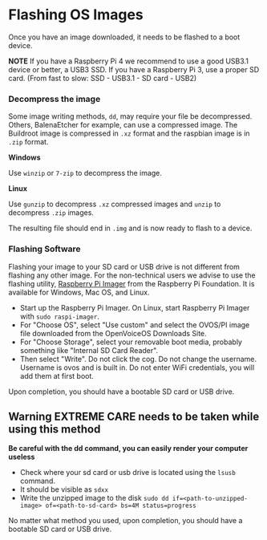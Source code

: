 # Flashing OS Images

Once you have an image downloaded, it needs to be flashed to a boot device.

**NOTE** If you have a Raspberry Pi 4 we recommend to use a good USB3.1 device or better, a USB3 SSD. If you have a Raspberry Pi 3, use a proper SD card. (From fast to slow: SSD - USB3.1 - SD card - USB2)

### Decompress the image

Some image writing methods, `dd`, may require your file be decompressed. Others, BalenaEtcher for example, can use a compressed image.
The Buildroot image is compressed in `.xz` format and the raspbian image is in `.zip` format.

**Windows**

Use `winzip` or `7-zip` to decompress the image.

**Linux**

Use `gunzip` to decompress `.xz` compressed images and `unzip` to decompress `.zip` images.

The resulting file should end in `.img` and is now ready to flash to a device.

### Flashing Software

Flashing your image to your SD card or USB drive is not different from flashing any other image. For the non-technical users we advise to use the flashing utility, [Raspberry Pi Imager](https://www.raspberrypi.com/software/) from the Raspberry Pi Foundation. It is available for Windows, Mac OS, and Linux.

- Start up the Raspberry Pi Imager. On Linux, start Raspberry Pi Imager with `sudo raspi-imager`.
- For "Choose OS", select "Use custom" and select the OVOS/PI image file downloaded from the OpenVoiceOS Downloads Site.
- For "Choose Storage", select your removable boot media, probably something like "Internal SD Card Reader".
- Then select "Write". Do not click the cog. Do not change the username. Username is ovos and is built in. Do not enter WiFi credentials, you will add them at first boot.

Upon completion, you should have a bootable SD card or USB drive.

## Warning EXTREME CARE needs to be taken while using this method

**Be careful with the dd command, you can easily render your computer useless**

- Check where your sd card or usb drive is located using the `lsusb` command.
- It should be visible as `sdxx`
- Write the unzipped image to the disk `sudo dd if=<path-to-unzipped-image> of=<path-to-sd-card> bs=4M status=progress`

No matter what method you used, upon completion, you should have a bootable SD card or USB drive.
